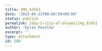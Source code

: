 ```yaml
---
title: IMG_63451
date: '2013-05-21T08:06:59+00:00'
status: publish
permalink: /day-5-city-of-dreams/img_63451
author: 'Dylan Pavelko'
excerpt: ''
type: attachment
id: 589
---
```

<!DOCTYPE html PUBLIC "-//W3C//DTD HTML 4.0 Transitional//EN" "http://www.w3.org/TR/REC-html40/loose.dtd">
<?xml encoding="UTF-8">
